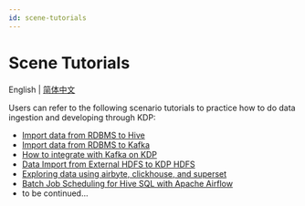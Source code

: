 ```yaml
---
id: scene-tutorials
---
```


# Scene Tutorials

English | [简体中文](../../zh/user-tutorials/tutorials.md)

Users can refer to the following scenario tutorials to practice how to do data ingestion and developing through KDP:

* [Import data from RDBMS to Hive](./import-from-rbdms-to-hive.md)
* [Import data from RDBMS to Kafka](./import-from-rdbms-to-kafka.md)
* [How to integrate with Kafka on KDP](./integration-kafka-with-int-ext-comps.md)
* [Data Import from External HDFS to KDP HDFS](./import-from-hdfs-to-hdfs.md)
* [Exploring data using airbyte, clickhouse, and superset](./exploring-data-using-airbyte-clickhouse-superset.md)
* [Batch Job Scheduling for Hive SQL with Apache Airflow](./batch-job-scheduling-for-hive-sql-with-apache-airflow.md)
* to be continued...